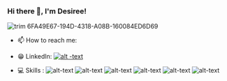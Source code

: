 ### Hi there 👋, I'm Desiree!

<!--
**Sug4rSku11/Sug4rSku11** is a ✨ _special_ ✨ repository because its `README.md` (this file) appears on your GitHub profile.

Here are some ideas to get you started:

- 🔭 I’m currently working on ...
- 🌱 I’m currently learning ...
- 👯 I’m looking to collaborate on ...
- 🤔 I’m looking for help with ...
- 💬 Ask me about ...
- 📫 How to reach me: ...
- ⚡ Fun fact: ...
-->

![trim 6FA49E67-194D-4318-A08B-160084ED6D69](https://user-images.githubusercontent.com/57469534/167914995-0125a9d5-2e5c-498b-866c-1dda681e405e.GIF)




- 📫 How to reach me:
- 😁 LinkedIn: [![alt -text](https://img.shields.io/badge/LinkedIn-0077B5?style=for-the-badge&logo=linkedin&logoColor=white)](https://www.linkedin.com/in/d3sir33g/)

- 💻 Skills :
![alt-text](https://img.shields.io/badge/HTML-239120?style=for-the-badge&logo=html5&logoColor=white)
![alt-text](https://img.shields.io/badge/CSS3-1572B6?style=for-the-badge&logo=css3&logoColor=white)
![alt-text](https://img.shields.io/badge/JavaScript-F7DF1E?style=for-the-badge&logo=javascript&logoColor=black)
![alt-text](https://img.shields.io/badge/React-20232A?style=for-the-badge&logo=react&logoColor=61DAFB)
![alt-text](https://img.shields.io/badge/Node.js-43853D?style=for-the-badge&logo=node.js&logoColor=white)
![alt-text](https://img.shields.io/badge/Express.js-404D59?style=for-the-badge)
